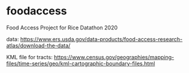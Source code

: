 # foodaccess
Food Access Project for Rice Datathon 2020

data: https://www.ers.usda.gov/data-products/food-access-research-atlas/download-the-data/

KML file for tracts: https://www.census.gov/geographies/mapping-files/time-series/geo/kml-cartographic-boundary-files.html
